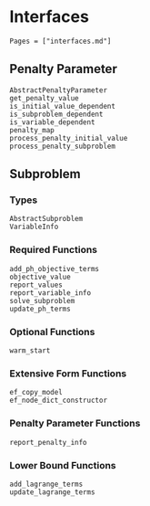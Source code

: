 # Interfaces

```@index
Pages = ["interfaces.md"]
```

## Penalty Parameter

```@docs
AbstractPenaltyParameter
get_penalty_value
is_initial_value_dependent
is_subproblem_dependent
is_variable_dependent
penalty_map
process_penalty_initial_value
process_penalty_subproblem
```

## Subproblem

### Types

```@docs
AbstractSubproblem
VariableInfo
```

### Required Functions

```@docs
add_ph_objective_terms
objective_value
report_values
report_variable_info
solve_subproblem
update_ph_terms
```

### Optional Functions

```@docs
warm_start
```

### Extensive Form Functions

```@docs
ef_copy_model
ef_node_dict_constructor
```

### Penalty Parameter Functions

```@docs
report_penalty_info
```

### Lower Bound Functions

```@docs
add_lagrange_terms
update_lagrange_terms
```
